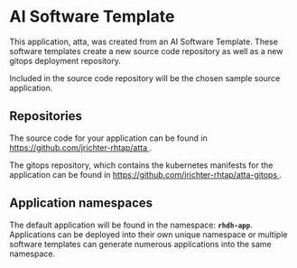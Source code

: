 # AI Software Template

This application, atta, was created from an AI Software Template. These software templates create a new source code repository as well as a new gitops deployment repository.

Included in the source code repository will be the chosen sample source application.

## Repositories

The source code for your application can be found in [https://github.com/jrichter-rhtap/atta ](https://github.com/jrichter-rhtap/atta ).
 
The gitops repository, which contains the kubernetes manifests for the application can be found in 
[https://github.com/jrichter-rhtap/atta-gitops ](https://github.com/jrichter-rhtap/atta-gitops ). 

## Application namespaces 

The default application will be found in the namespace: **`rhdh-app`**. Applications can be deployed into their own unique namespace or multiple software templates can generate numerous applications into the same namespace.
